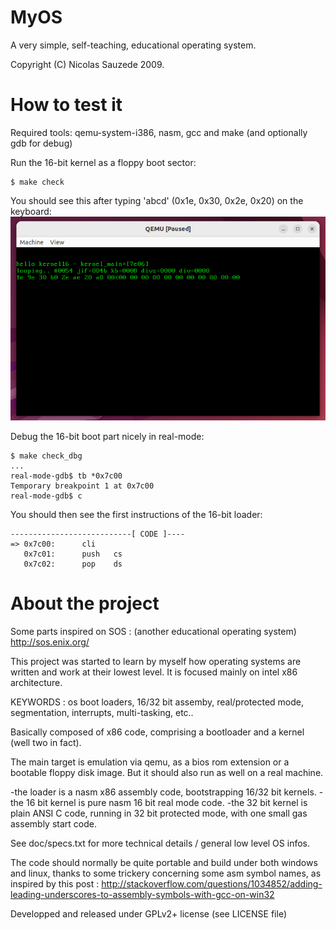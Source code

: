 # MyOS
A very simple, self-teaching, educational operating system.

Copyright (C) Nicolas Sauzede 2009.

# How to test it
Required tools: qemu-system-i386, nasm, gcc and make (and optionally gdb for debug)

Run the 16-bit kernel as a floppy boot sector:
```
$ make check
```
You should see this after typing 'abcd' (0x1e, 0x30, 0x2e, 0x20) on the keyboard:
![kernel16 screenshot](debug/kernel16.png)

Debug the 16-bit boot part nicely in real-mode:
```shell
$ make check_dbg
...
real-mode-gdb$ tb *0x7c00
Temporary breakpoint 1 at 0x7c00
real-mode-gdb$ c
```
You should then see the first instructions of the 16-bit loader:
```
---------------------------[ CODE ]----
=> 0x7c00:      cli
   0x7c01:      push   cs
   0x7c02:      pop    ds
```

# About the project

Some parts inspired on SOS : (another educational operating system)
http://sos.enix.org/

This project was started to learn by myself how operating systems are
written and work at their lowest level.
It is focused mainly on intel x86 architecture.

KEYWORDS : os boot loaders, 16/32 bit assemby, real/protected mode,
segmentation, interrupts, multi-tasking, etc..

Basically composed of x86 code, comprising a bootloader and a kernel
(well two in fact).

The main target is emulation via qemu, as a bios rom extension or a 
bootable floppy disk image.
But it should also run as well on a real machine.

-the loader is a nasm x86 assembly code, bootstrapping 16/32 bit kernels.
-the 16 bit kernel is pure nasm 16 bit real mode code.
-the 32 bit kernel is plain ANSI C code, running in 32 bit protected mode,
with one small gas assembly start code.

See doc/specs.txt for more technical details / general low level OS infos.

The code should normally be quite portable and build under both windows and linux, thanks to
some trickery concerning some asm symbol names, as inspired by this post :
http://stackoverflow.com/questions/1034852/adding-leading-underscores-to-assembly-symbols-with-gcc-on-win32

Developped and released under GPLv2+ license (see LICENSE file)
